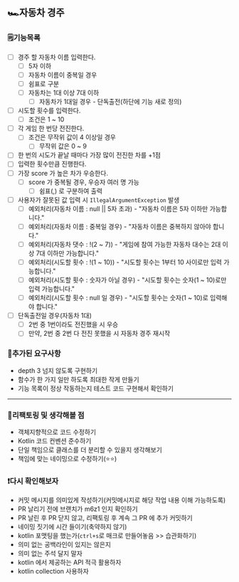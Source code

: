## 🏎️자동차 경주 

### 🗒️기능목록

- [ ] 경주 할 자동차 이름 입력한다.
  - [ ] 5자 이하
  - [ ] 자동차 이름이 중복일 경우
  - [ ] 쉼표로 구분
  - [ ] 자동차는 1대 이상 7대 이하
    - [ ] 자동차가 1대일 경우 - 단독출전(하단에 기능 새로 정의)
- [ ] 시도할 횟수를 입력한다.
  - [ ] 조건은 1 ~ 10
- [ ] 각 게임 한 번당 전진한다.
  - [ ] 조건은 무작위 값이 4 이상일 경우
    - [ ] 무작위 값은 0 ~ 9
- [ ] 한 번의 시도가 끝날 때마다 가장 많이 전진한 차를 +1점
- [ ] 입력한 횟수만큼 진행한다.
- [ ] 가장 score 가 높은 차가 우승한다.
  - [ ] score 가 중복될 경우, 우승자 여러 명 가능
    - [ ] 쉼표(,) 로 구분하여 출력
- [ ] 사용자가 잘못된 값 입력 시 `IllegalArgumentException` 발생
  - [ ] 예외처리(자동차 이름 : null || 5자 초과) - "자동차 이름은 5자 이하만 가능합니다."
  - [ ] 예외처리(자동차 이름 : 중복일 경우) - "자동차 이름은 중복하지 않아야 합니다."
  - [ ] 예외처리(자동차 댓수 : !(2 ~ 7)) - "게임에 참여 가능한 자동차 대수는 2대 이상 7대 이하만 가능합니다."
  - [ ] 예외처리(시도할 횟수 : !(1 ~ 10)) - "시도할 횟수는 1부터 10 사이로만 입력 가능합니다."
  - [ ] 예외처리(시도할 횟수 : 숫자가 아닐 경우) - "시도할 횟수는 숫자(1 ~ 10)로만 입력 가능합니다."
  - [ ] 예외처리(시도할 횟수 : null 일 경우) - "시도할 횟수는 숫자(1 ~ 10)로 입력해야 합니다."

- [ ] 단독출전일 경우(자동차 1대)
  - [ ] 2번 중 1번이라도 전진했을 시 우승
  - [ ] 만약, 2번 중 2번 다 전진 못했을 시 자동차 경주 재시작

### 📌추가된 요구사항
- depth 3 넘지 않도록 구현하기
- 함수가 한 가지 일만 하도록 최대한 작게 만들기
- 기능 목록이 정상 작동하는지 테스트 코드 구현해서 확인하기

---

### 🤔리팩토링 및 생각해볼 점
- 객체지향적으로 코드 수정하기
- Kotlin 코드 컨벤션 준수하기
- 단일 책임으로 클래스를 더 분리할 수 있을지 생각해보기
- 책임에 맞는 네이밍으로 수정하기(⭐⭐)

### ❗다시 확인해보자
- 커밋 메시지를 의미있게 작성하기(커밋메시지로 해당 작업 내용 이해 가능하도록)
- PR 날리기 전에 브랜치가 m6z1 인지 확인하기
- PR 날린 후 PR 닫지 않고, 리팩토링 후 계속 그 PR 에 추가 커밋하기
- 네이밍 짓기에 시간 들이기(축약하지 않기)
- kotlin 포맷팅을 했는가(`ctrl+s`로 매크로 만들어놓음 >> 습관화하기)
- 의미 없는 공백라인이 있지는 않은지
- 의미 없는 주석 달지 말자
- kotlin 에서 제공하는 API 적극 활용하자
- kotlin collection 사용하자
